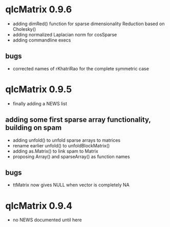 # qlcMatrix 0.9.6

* adding dimRed() function for sparse dimensionality Reduction based on Cholesky()
* adding normalized Laplacian norm for cosSparse
* adding commandline execs

## bugs
* corrected names of rKhatriRao for the complete symmetric case

# qlcMatrix 0.9.5
* finally adding a NEWS list

## adding some first sparse array functionality, building on spam
* adding unfold() to unfold sparse arrays to matrices
* rename earlier unfold() to unfoldBlockMatrix()
* adding as.Matrix() to link spam to Matrix
* proposing Array() and sparseArray() as function names

## bugs
* ttMatrix now gives NULL when vector is completely NA

# qlcMatrix 0.9.4

* no NEWS documented until here